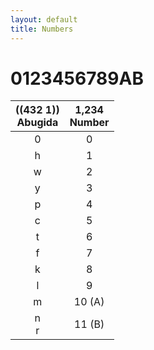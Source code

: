```yaml
---
layout: default
title: Numbers
---
```


# 0123456789AB

|<ab>((432 1))</ab><br>Abugida|1,234<br>Number|
|:-:|:-:|
|<ab>0</ab>|0|
|<ab>h</ab>|1|
|<ab>w</ab>|2|
|<ab>y</ab>|3|
|<ab>p</ab>|4|
|<ab>c</ab>|5|
|<ab>t</ab>|6|
|<ab>f</ab>|7|
|<ab>k</ab>|8|
|<ab>l</ab>|9|
|<ab>m</ab>|10 (A)|
|<ab>n<br>r</ab>|11 (B)|
